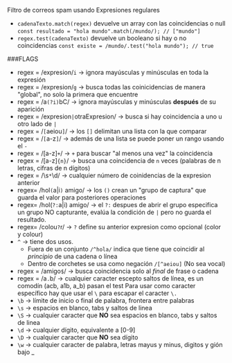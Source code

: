 Filtro de correos spam usando Expresiones regulares

* `cadenaTexto.match(regex)` devuelve un array con las coincidencias o null
`const resultado = "hola mundo".match(/mundo/); // ["mundo"]`
* `regex.test(cadenaTexto)` devuelve un booleano si hay o no coincidencias
`const existe = /mundo/.test("hola mundo"); // true`

###FLAGS
* regex = /expresion/`i` -> ignora mayúsculas y minúsculas en toda la expresión
* regex = /expresion/`g` -> busca todas las coinicidencias de manera "global", no solo la primera que encuentre
* regex = /a`(?i)`bC/ -> ignora mayúsculas y minúsculas __después__ de su aparición
* regex = /expresion`|`otraExpresion/ -> busca si hay coincidencia a uno u otro lado de `|`
* regex = /`[`aeiou`]`/ -> los `[]` delimitan una lista con la que comparar
* regex = /`[`a-z`]`/ -> además de una lista se puede poner un rango usando el `-`
* regex = /[a-z]`+`/ -> `+` para buscar "al menos una vez" la coincidencia
* regex = /[a-z]`{n}`/ -> busca una coincidencia de `n` veces (palabras de n letras, cifras de n dígitos)
* regex = /\s`*`\d/ -> cualquier número de coinidencias de la expresion anterior
* regex= /hol`(`a|i`)` amigo/ -> los `()` crean un "grupo de captura" que guarda el valor para posteriores operaciones
* regex= /hol(`?:`a|i) amigo/ -> el `?:` despues de abrir el grupo especifica un grupo NO capturante, evalúa la condición de `|` pero no guarda el resultado.
* regex= /colou`?`r/ -> `?` define su anterior expresion como opcional (color y colour)
* `^` -> tiene dos usos.
    - Fuera de un conjunto `/^hola/` indica que tiene que coincidir al _principio_ de una cadena o línea
    - Dentro de corchetes se usa como negación `/[^aeiou]` (No sea vocal)
* regex = /amigo`$`/ -> busca coincidencia solo al _final_ de frase o cadena
* regex = /a`.`b/ -> cualquier caracter escepto saltos de línea, es un comodín (acb, a1b, a_b) pasan el test
Para usar como caracter específico hay que usar el `\` para escapar el caracter `\.`
* `\b` -> límite de inicio o final de palabra, frontera entre palabras
* `\s` -> espacios en blanco, tabs y saltos de linea
* `\S` -> cualquier caracter que __NO__ sea espacios en blanco, tabs y saltos de linea
* `\d` -> cualquier dígito, equivalente a [0-9]
* `\D` -> cualquier caracter que __NO__ sea dígito
* `\w` -> cualquier caracter de palabra, letras mayus y minus, digitos y gión bajo _



